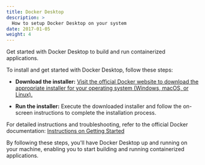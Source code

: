 ```yaml
---
title: Docker Desktop
description: >
  How to setup Docker Desktop on your system
date: 2017-01-05
weight: 4
---
```



Get started with Docker Desktop to build and run containerized applications.

To install and get started with Docker Desktop, follow these steps:

- **Download the installer:** [Visit the official Docker website to download the appropriate installer for your operating system (Windows, macOS, or Linux).](https://docs.docker.com/get-docker/)

- **Run the installer:** Execute the downloaded installer and follow the on-screen instructions to complete the installation process.

For detailed instructions and troubleshooting, refer to the official Docker documentation: [Instructions on Getting Started](https://www.docker.com/blog/getting-started-with-docker-desktop/)

By following these steps, you'll have Docker Desktop up and running on your machine, enabling you to start building and running containerized applications.